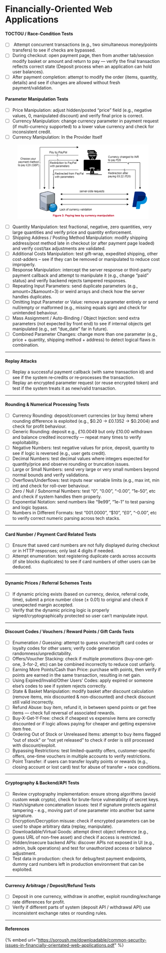 # Financially-Oriented Web Applications

#### **TOCTOU / Race-Condition Tests**

* [ ] &#x20;Attempt concurrent transactions (e.g., two simultaneous money/points transfers) to see if checks are bypassed.&#x20;
* [ ] During checkout: open payment page, then from another tab/session modify basket or amount and return to pay — verify the final transaction reflects correct state (Deposit process when an application can hold user balances).&#x20;
* [ ] After payment completion: attempt to modify the order (items, quantity, details) and see if changes are allowed without fresh payment/validation.&#x20;

#### Parameter Manipulation Tests

* [ ] Price Manipulation: adjust hidden/posted “price” field (e.g., negative values, 0, manipulated discount) and verify final price is correct.&#x20;
* [ ] Currency Manipulation: change currency parameter in payment request (if multi-currency supported) to a lower value currency and check for inconsistent credit.&#x20;
* [ ] Currency Manipulation: In the Provider Itself

<figure><img src="../../.gitbook/assets/image (360).png" alt=""><figcaption></figcaption></figure>

* [ ] Quantity Manipulation: test fractional, negative, zero quantities, very large quantities and verify price and quantity enforcement.&#x20;
* [ ] Shipping Address / Posting Method Manipulation: modify shipping address/post method late in checkout (or after payment page loaded) and verify cost/tax adjustments are validated.&#x20;
* [ ] Additional Costs Manipulation: test gift-wrap, expedited shipping, other cost-adders – see if they can be removed or manipulated to reduce cost improperly.&#x20;
* [ ] Response Manipulation: intercept the server response or third-party payment callback and attempt to manipulate it (e.g., change “paid” status) and verify backend rejects tampered responses.&#x20;
* [ ] Repeating Input Parameters: send duplicate parameters (e.g., amount=2\&amount=3) or weird arrays and check how the server handles duplicates.&#x20;
* [ ] Omitting Input Parameter or Value: remove a parameter entirely or send null/empty or malformed (e.g., missing equals sign) and check for unintended behaviour.&#x20;
* [ ] Mass Assignment / Auto-Binding / Object Injection: send extra parameters (not expected by front end) to see if internal objects get manipulated (e.g., set “due\_date” far in future).&#x20;
* [ ] Combined Parameter Changes: change more than one parameter (e.g., price + quantity, shipping method + address) to detect logical flaws in combination.&#x20;

***

#### Replay Attacks

* [ ] Replay a successful payment callback (with same transaction id) and see if the system re‐credits or re‐processes the transaction.&#x20;
* [ ] Replay an encrypted parameter request (or reuse encrypted token) and test if the system treats it as new/valid transaction.&#x20;

***

#### Rounding & Numerical Processing Tests

* [ ] Currency Rounding: deposit/convert currencies (or buy items) where rounding difference is exploited (e.g., $0.20 → £0.1352 → $0.2004) and check for profit behaviour.&#x20;
* [ ] Generic Rounding: deposit e.g., £10.0049 but only £10.00 withdrawn and balance credited incorrectly — repeat many times to verify exploitability.&#x20;
* [ ] Negative Numbers: test negative values for price, deposit, quantity to see if logic is reversed (e.g., user gets credit).&#x20;
* [ ] Decimal Numbers: test decimal values where integers expected for quantity/price and observe rounding or truncation issues.&#x20;
* [ ] Large or Small Numbers: send very large or very small numbers beyond normal bounds and verify validations.&#x20;
* [ ] Overflows/Underflows: test inputs near variable limits (e.g., max int, min int) and check for roll-over behaviour.&#x20;
* [ ] Zero / Null / Subnormal Numbers: test “0”, “0.00”, “-0.00”, “1e-50”, etc and check if system handles them properly.&#x20;
* [ ] Exponential Notation: send numbers like “9e99”, “1e-1” to test parsing and logic bypass.&#x20;
* [ ] Numbers in Different Formats: test “001.0000”, “$10”, “£0”, “-0.00”, etc to verify correct numeric parsing across tech stacks.&#x20;

***

#### Card Number / Payment Card Related Tests

* [ ] Ensure that saved card numbers are not fully displayed during checkout or in HTTP responses; only last 4 digits if needed.&#x20;
* [ ] Attempt enumeration: test registering duplicate cards across accounts (if site blocks duplicates) to see if card numbers of other users can be deduced.&#x20;

***

#### Dynamic Prices / Referral Schemes Tests

* [ ] If dynamic pricing exists (based on currency, device, referral code, time), submit a price number close (± 0.01) to original and check if unexpected margin accepted.&#x20;
* [ ] Verify that the dynamic pricing logic is properly signed/cryptographically protected so user can’t manipulate input.&#x20;

***

#### Discount Codes / Vouchers / Reward Points / Gift Cards Tests

* [ ] Enumeration / Guessing: attempt to guess voucher/gift card codes or loyalty codes for other users; verify code generation randomness/unpredictability.&#x20;
* [ ] Offers/Voucher Stacking: check if multiple promotions (buy-one-get-one, 3-for-2, etc) can be combined incorrectly to reduce cost unfairly.&#x20;
* [ ] Earning More Points/Cash than Price: purchase with points, then verify if points are earned in the same transaction, resulting in net gain.&#x20;
* [ ] Using Expired/Invalid/Other Users’ Codes: apply expired or someone else’s codes to see if system rejects correctly.&#x20;
* [ ] State & Basket Manipulation: modify basket after discount calculation (remove items, mix discounted & non-discounted) and check discount still valid incorrectly.&#x20;
* [ ] Refund Abuse: buy item, refund it, in between spend points or get free items — check full reversal of associated rewards.&#x20;
* [ ] Buy-X-Get-Y-Free: check if cheapest vs expensive items are correctly discounted or if logic allows paying for cheaper and getting expensive item free.&#x20;
* [ ] Ordering Out of Stock or Unreleased Items: attempt to buy items flagged “out of stock” or “not yet released” to check if order is still processed with discount/exploit.&#x20;
* [ ] Bypassing Restrictions: test limited-quantity offers, customer-specific offers, one-time vouchers in multiple accounts to verify restrictions.&#x20;
* [ ] Point Transfer: if users can transfer loyalty points or rewards (e.g., closing account or lost card) test for abuse of transfer + race conditions.&#x20;

***

#### Cryptography & Backend/API Tests

* [ ] Review cryptography implementation: ensure strong algorithms (avoid custom weak crypto), check for brute-force vulnerability of secret keys.&#x20;
* [ ] Hash/signature concatenation issues: test if signature protects against tampering - e.g., moving part of one parameter into another but same signature.&#x20;
* [ ] Encryption/Decryption misuse: check if encrypted parameters can be used to shape arbitrary data (replay, manipulate).&#x20;
* [ ] Downloadable/Virtual Goods: attempt direct object reference (e.g., guess URL of non-free asset) and check if access is restricted.&#x20;
* [ ] Hidden/insecure backend APIs: discover APIs not exposed in UI (e.g., admin, bulk operations) and test for unauthorized access or balance adjustment.&#x20;
* [ ] Test data in production: check for debug/test payment endpoints, dummy card numbers left in production environment that can be exploited.&#x20;

***

#### Currency Arbitrage / Deposit/Refund Tests

* [ ] Deposit in one currency, withdraw in another, exploit rounding/exchange rate differences for profit.&#x20;
* [ ] Verify if different parts of system (deposit API / withdrawal API) use inconsistent exchange rates or rounding rules.&#x20;

***

#### References

{% embed url="https://soroush.me/downloadable/common-security-issues-in-financially-orientated-web-applications.pdf" %}
